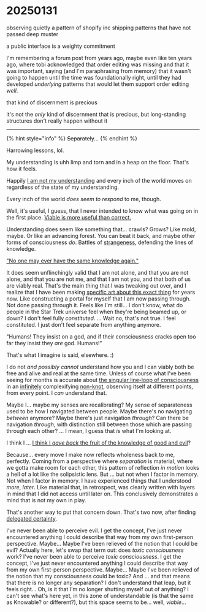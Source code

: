 # 20250131

observing quietly a pattern of shopify inc shipping patterns that have not passed deep muster

a public interface is a weighty commitment

I'm remembering a forum post from years ago, maybe even like ten years ago, where tobi acknowledged that order editing was missing and that it was important, saying (and I'm paraphrasing from memory) that it wasn't going to happen until the time was foundationally right, until they had developed _underlying_ patterns that would let them support order editing _well_.

that kind of discernment is precious

it's not the _only_ kind of discernment that is precious, but long-standing structures don't really happen without it

***

{% hint style="info" %}
~~Separately~~...
{% endhint %}

Harrowing lessons, lol.

My understanding is uhh limp and torn and in a heap on the floor. That's how it feels.

Happily [I am not my understanding](30.md) and every inch of the world moves on regardless of the state of my understanding.

Every inch of the world _does seem to respond_ to me, though.

Well, it's useful, I guess, that I never intended to know what was going on in the first place. [Viable is more useful than correct.](../../ideas/viable-is-more-useful-than-correct.md)

Understanding does seem like something that... crawls? Grows? Like mold, maybe. Or like an advancing forest. You can beat it back, and maybe other forms of consciousness _do_. Battles of [strangeness](../../2024/09/01.md), defending the lines of knowledge.

["No one may ever have the same knowledge again."](https://www.mjtgiftshop.org/products/no-one-may-ever-have-the-same-knowledge-again-letters-to-mount-wilson-observatory-1915-1935)

It does seem unflinchingly valid that I am not alone, and that you are not alone, and that you are not me, and that I am not you, and that both of us are viably real. That's the main thing that I was tweaking out over, and I realize that I have been making [specific art about this exact thing](https://www.youtube.com/watch?v=n8zhJtA_UkA\&t=209s) for years now. Like constructing a portal for myself that I am now passing through. Not done passing through it. Feels like I'm still... I don't know, what do people in the Star Trek universe feel when they're being beamed up, or down? I don't feel fully _constituted_. ... Wait no, that's not true. I feel constituted. I just don't feel separate from anything anymore.

"Humans! They insist on a god, and if their consciousness cracks open too far they insist they _are_ god. Humans!"

That's what I imagine is said, elsewhere. :)

I do not _and possibly cannot_ understand how you and I can viably both be free and alive and real at the same time. Unless of course what I've been seeing for months is accurate about [the singular line-loop of consciousness](../../2024/08/10/) in an [infinitely](../../ideas/we-live-in-a-fractal.md) complexifying [non-knot](../../2024/12/17/), observing itself at different points, from every point. I _can_ understand that.

Maybe I... maybe my senses are recalibrating? My sense of separateness used to be how I navigated between people. Maybe there's no navigating _between_ anymore? Maybe there's just navigation _through_? Can there be navigation _through_, with distinction still between those which are passing through each other? ... I mean, I guess that _is_ what I'm looking at.

I think I ... [I think I _gave back_ the fruit of the knowledge of good and evil](../../2024/09/01.md)?

Because... every move I make now reflects wholeness back to me, perfectly. Coming from a perspective where _separation_ is material, where we gotta make room for each other, this pattern of reflection _in motion_ looks a hell of a lot like the solipsistic lens. But ... but not when I factor in memory. Not when I factor in memory. I have experienced things that I understood _more_, _later_. Like material that, in retrospect, was clearly written with layers in mind that I did not access until later on. This conclusively demonstrates a mind that is not my own in play.

That's another way to put that concern down. That's two now, after finding [delegated certainty](29.md).

I've never been able to perceive evil. I get the concept, I've just never encountered anything I could describe that way from my own first-person perspective. Maybe... Maybe I've been relieved of the notion that I could be evil? Actually here, let's swap that term out: does _toxic consciousness_ work? I've never been able to perceive _toxic consciousness_. I get the concept, I've just never encountered anything I could describe that way from my own first-person perspective. Maybe... Maybe I've been relieved of the notion that my consciousness could be toxic? And ... and that means that there is no longer any separation? I don't understand that leap, but it feels right... Oh, is it that I'm no longer shutting myself out of anything? I can't see what's here yet, in this zone of understandable (is that the same as Knowable? or different?), but this space seems to be... well, _viable_...
